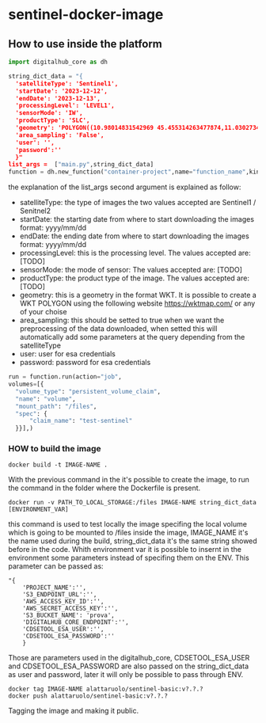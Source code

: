 # sentinel-docker-image

## How to use inside the platform

 ```Python
import digitalhub_core as dh
 ```

  ```Python
  string_dict_data = "{
    'satelliteType': 'Sentinel1',
    'startDate': '2023-12-12',
    'endDate': '2023-12-13',
    'processingLevel': 'LEVEL1',
    'sensorMode': 'IW',
    'productType': 'SLC',
    'geometry': 'POLYGON((10.98014831542969 45.455314263477874,11.030273437500002 45.44808893044964,10.99937438964844 45.42014226680115,10.953025817871096 45.435803739956725,10.98014831542969 45.455314263477874))',
    'area_sampling': 'False',
    'user': '',
    'password':''
    }"
  list_args =  ["main.py",string_dict_data]
 function = dh.new_function("container-project",name="function_name",kind="container",image="alattaruolo/sentinel-basic:v0.0.8",command="python",args=list_args)
 ```
 the explanation of the list_args second argument  is explained as follow:
 - satelliteType: the type of images the two values accepted are Sentinel1 / Senitnel2 
 - startDate: the starting date from where to start downloading the images format: yyyy/mm/dd
 - endDate: the ending date from where to start downloading the images format: yyyy/mm/dd
 - processingLevel: this is the processing level. The values accepted are: [TODO]
 - sensorMode: the mode of sensor: The values accepted are: [TODO]
 - productType: the product type of the image. The values accepted are: [TODO]
 - geometry: this is a geometry in the format WKT. It is possible to create a WKT POLYGON using the following website https://wktmap.com/ or any of your choise
 - area_sampling: this should be setted to true when we want the preprocessing of the data downloaded, when setted this will automatically add some parameters at the query depending from the satelliteType
 - user: user for esa credentials
 - password: password for esa credentials

  ```Python
 run = function.run(action="job",
volumes=[{
    "volume_type": "persistent_volume_claim",
    "name": "volume",
    "mount_path": "/files",
    "spec": {
        "claim_name": "test-sentinel"
    }}],)
 ```

 ### HOW to build the image
 ```
 docker build -t IMAGE-NAME .
 ```

With the previous command in the it's possible to create the image, to run the command in the folder where the Dockerfile is present.

```
docker run -v PATH_TO_LOCAL_STORAGE:/files IMAGE-NAME string_dict_data [ENVIRONMENT_VAR]
```
this command is used to test locally the image specifing the local volume which is going to be mounted to /files inside the image, IMAGE_NAME it's the name used during the build, string_dict_data it's the same string showed before in the code. Whith environment var it is possible to insernt in the environment some parameters instead of specifing them on the ENV. This parameter can be passed as:
```
"{
    'PROJECT_NAME':'',
    'S3_ENDPOINT_URL':'',
    'AWS_ACCESS_KEY_ID':'',
    'AWS_SECRET_ACCESS_KEY':'',
    'S3_BUCKET_NAME': 'prova',
    'DIGITALHUB_CORE_ENDPOINT':'', 
    'CDSETOOL_ESA_USER':'',
    'CDSETOOL_ESA_PASSWORD':''
    }
```
Those are parameters used in the digitalhub_core, CDSETOOL_ESA_USER and CDSETOOL_ESA_PASSWORD are also passed on the string_dict_data as user and password, later it will only be possible to pass through ENV.

```
docker tag IMAGE-NAME alattaruolo/sentinel-basic:v?.?.?
docker push alattaruolo/sentinel-basic:v?.?.?
```

Tagging the image and making it public.